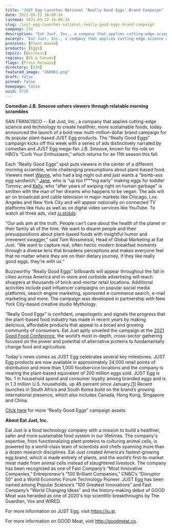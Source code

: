 ```yaml
---
title: "JUST Egg Launches National ‘Really Good Eggs’ Brand Campaign"
date: 2021-09-22 16:09:34
lastmod: 2021-09-22 16:09:34
slug: /just-egg-launches-national-really-good-eggs-brand-campaign
company: 234
description: "Eat Just, Inc., a company that applies cutting-edge science and technology to create healthier, more sustainable foods, today announced the launch of a bold new multi-million-dollar brand campaign for its popular plant-based JUST Egg products."
excerpt: "Eat Just, Inc., a company that applies cutting-edge science and technology to create healthier, more sustainable foods, today announced the launch of a bold new multi-million-dollar brand campaign for its popular plant-based JUST Egg products."
proteins: [Plant-Based]
products: [Eggs]
topics: [Business]
regions: [US & Canada]
flags: [Press Release]
directory: [234]
featured_image: "268961.png"
draft: false
pinned: false
homepage: false
uuid: 9729
---
```

<p><strong>Comedian J.B. Smoove ushers viewers through relatable morning scrambles</strong> </p>
<p>SAN FRANCISCO -- Eat Just, Inc., a company that applies cutting-edge science and technology to create healthier, more sustainable foods, today announced the launch of a bold new multi-million-dollar brand campaign for its popular plant-based JUST Egg products. The “Really Good Eggs” campaign kicks off this week with a series of ads distinctively narrated by comedian and JUST Egg mega-fan J.B. Smoove, known for his role on HBO’s “Curb Your Enthusiasm,” which returns for an 11th season this fall.</p>
<p>Each “Really Good Eggs” spot puts viewers in the center of a different morning scramble, while challenging presumptions about plant-based food. Viewers meet <a href="https://vimeo.com/605056443">Wayne</a>, who had a big night out and just wants a "bomb-ass egg sandwich;” <a href="https://vimeo.com/605055963">Jane</a>, who is “up too f***ing early” making eggs for toddler Tommy; and <a href="https://vimeo.com/605056335">Kelly</a>, who “after years of swiping right on human garbage” is smitten with the man of her dreams who happens to be vegan. The ads will air on broadcast and cable television in major markets like Chicago, Los Angeles and New York City and will appear nationally on connected TV platforms like Hulu as well as on digital video services like YouTube. To watch all three ads, visit <a href="http://ju.st/ads">ju.st/ads</a>.</p>
<p>“Our ads aim at the truth. People can’t care about the health of the planet or their family all of the time. We want to disarm people and their presuppositions about plant-based foods with insightful humor and irreverent swagger,” said Tom Rossmeissl, Head of Global Marketing at Eat Just. “We want to capture real, often hectic modern breakfast moments through a diverse lens that broadens perceptions and makes everyone feel that no matter where they are on their dietary journey, if they like really good eggs, they’re with us.”</p>
<p>Buzzworthy “Really Good Eggs” billboards will appear throughout the fall in cities across America and in-store and curbside advertising will reach shoppers at thousands of brick-and-mortar retail locations. Additional activities include paid influencer campaigns on popular social media platforms, search engine marketing, sponsored e-commerce search, e-mail marketing and more. The campaign was developed in partnership with New York City-based creative studio Mythology.</p>
<p>“Really Good Eggs” is confident, unapologetic and signals the progress that the plant-based food industry has made in recent years by making delicious, affordable products that appeal to a broad and growing community of consumers. Eat Just aptly unveiled the campaign at the <a href="https://gfi.org/event/good-food-conference-2021/">2021 Good Food Conference</a>, the world’s most in-depth, cross-sector gathering focused on the power and potential of alternative proteins to fundamentally change food and agriculture.</p>
<p>Today's news comes as JUST Egg celebrates several key milestones. JUST Egg products are now available in approximately 24,000 retail points of distribution and more than 1,000 foodservice locations and the company is nearing the plant-based equivalent of 200 million eggs sold. JUST Egg is No. 1 in household spend and consumer loyalty among branded eggs and is in 1.3 million U.S. households, up 45 percent since January.<a href="https://outlook.office.com/mail/sentitems/id/AQMkADI0OTIwZmJhLTg3YWYtNDgyZi1hYjk0LTNkYTg5ODdjM2VkZgBGAAAD4N%2BDpGTxy02kIcAFOmffBgcAD%2F6D9GbGt0%2BVN76PBzBzqwAAAgEJAAAAD%2F6D9GbGt0%2BVN76PBzBzqwABxG6NmgAAAA%3D%3D#x__ftn1">[1]</a> Recent launches in South Africa and South Korea build on the brand’s growing international presence, which also includes Canada, Hong Kong, Singapore and China. </p>
<p><a href="https://drive.google.com/drive/folders/1qwKu0_BHOoojPUWrM-Lk9eYqBLLEY0s0?usp=sharing">Click here</a> for more “Really Good Eggs” campaign assets.</p>
<p><strong>About Eat Just, Inc. </strong></p>
<p>Eat Just is a food technology company with a mission to build a healthier, safer and more sustainable food system in our lifetimes. The company's expertise, from functionalizing plant proteins to culturing animal cells, is powered by a world-class team of scientists and chefs spanning more than a dozen research disciplines. Eat Just created America’s fastest-growing egg brand, which is made entirely of plants, and the world’s first-to-market meat made from animal cells instead of slaughtered livestock. The company has been recognized as one of Fast Company’s “Most Innovative Companies,” Entrepreneur’s “100 Brilliant Companies,” CNBC’s “Disruptor 50” and a World Economic Forum Technology Pioneer. JUST Egg has been named among Popular Science’s “100 Greatest Innovations” and Fast Company’s “World Changing Ideas” and the history-making debut of GOOD Meat was heralded as one of 2020's top scientific breakthroughs by The Guardian, Vox and WIRED.</p>
<p>For more information on JUST Egg, visit <a href="https://ju.st/">https://ju.st</a>.  </p>
<p>For more information on GOOD Meat, visit <a href="http://goodmeat.co/">http://goodmeat.co</a>.</p>
